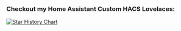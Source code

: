 ### Checkout my Home Assistant Custom HACS Lovelaces:

[![Star History Chart](https://api.star-history.com/svg?repos=timmaurice/lovelace-blitzortung-lightning-card,timmaurice/lovelace-background-graph-entities&type=Timeline)](https://www.star-history.com/#timmaurice/lovelace-blitzortung-lightning-card&timmaurice/lovelace-background-graph-entities&Timeline)
